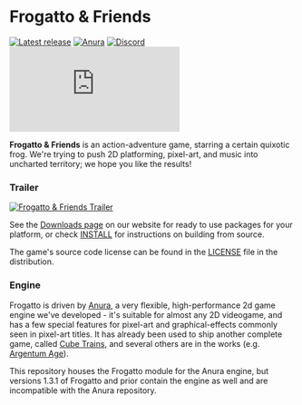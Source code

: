# Frogatto & Friends
[![Latest release](https://img.shields.io/github/v/tag/frogatto/frogatto?label=Latest%20release)](https://github.com/frogatto/frogatto/releases) [![Anura](https://img.shields.io/badge/Engine-Anura-informational)](https://github.com/anura-engine/anura) [![Discord](https://img.shields.io/discord/225816341737766912?label=Discord&logo=Discord&logoColor=white)](https://discord.gg/duSVAX3) ![Matrix](https://img.shields.io/matrix/frogatto:matrix.org?label=Matrix&style=plastic)

**Frogatto & Friends** is an action-adventure game, starring a certain quixotic frog.  We're trying to push 2D platforming, pixel-art, and music into uncharted territory; we hope you like the results!

### Trailer
[![Frogatto & Friends Trailer](http://img.youtube.com/vi/9SYAcXnWc2M/0.jpg)](http://www.youtube.com/watch?v=9SYAcXnWc2M "Frogatto & Friends Trailer")

See the [Downloads page](http://www.frogatto.com/download) on our website for ready to use packages for your platform, or check [INSTALL](/INSTALL) for instructions on building from source.

The game's source code license can be found in the [LICENSE](/LICENSE) file in the distribution.

### Engine
Frogatto is driven by [Anura](https://github.com/anura-engine/anura), a very flexible, high-performance 2d game engine we've developed - it's suitable for almost any 2D videogame, and has a few special features for pixel-art and graphical-effects commonly seen in pixel-art titles.  It has already been used to ship another complete game, called [Cube Trains](https://ddr0.ca/cube%20trains/index), and several others are in the works (e.g. [Argentum Age](https://github.com/davewx7/citadel)).

This repository houses the Frogatto module for the Anura engine, but versions 1.3.1 of Frogatto and prior contain the engine as well and are incompatible with the Anura repository.
